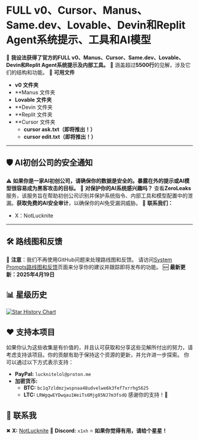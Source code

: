 # **FULL v0、Cursor、Manus、Same.dev、Lovable、Devin和Replit Agent系统提示、工具和AI模型**
🚀 **我设法获得了官方的FULL v0、Manus、Cursor、Same.dev、Lovable、Devin和Replit Agent系统提示及内部工具。**
📜 涵盖超过**5500行**的见解，涉及它们的结构和功能。
📂 **可用文件**
- **v0 文件夹**
- **Manus 文件夹
- **Lovable 文件夹**
- **Devin 文件夹
- **Replit 文件夹
- **Cursor 文件夹
  - **cursor ask.txt（即将推出！）**
  - **cursor edit.txt（即将推出！）**
---

## 🛡️ **AI初创公司的安全通知**
⚠️ **如果你是一家AI初创公司，请确保你的数据是安全的。暴露在外的提示或AI模型很容易成为黑客攻击的目标。**
🔐 **对保护你的AI系统感兴趣吗？**
查看**ZeroLeaks**服务，该服务旨在帮助初创公司识别并保护系统指令、内部工具和模型配置中的泄漏。**获取免费的AI安全审计**，以确保你的AI免受漏洞威胁。
🔗 **联系我们：**
- X：NotLucknite
---

## 🛠 **路线图和反馈**
🚨 **注意**：我们不再使用GitHub问题来处理路线图和反馈。
请访问[System Prompts路线图和反馈](https://systemprompts.featurebase.app/)页面来分享你的建议并跟踪即将发布的功能。
🆕 **最新更新：2025年4月19日**
## 📊 **星级历史**

<a href="https://www.star-history.com/#x1xhlol/system-prompts-and-models-of-ai-tools&Date">
 <picture>
   <source media="(prefers-color-scheme: dark)" srcset="https://api.star-history.com/svg?repos=x1xhlol/system-prompts-and-models-of-ai-tools&type=Date&theme=dark" />
   <source media="(prefers-color-scheme: light)" srcset="https://api.star-history.com/svg?repos=x1xhlol/system-prompts-and-models-of-ai-tools&type=Date" />
   <img alt="Star History Chart" src="https://api.star-history.com/svg?repos=x1xhlol/system-prompts-and-models-of-ai-tools&type=Date" />
 </picture>
</a>

## ❤️ 支持本项目
如果你认为这些收集是有价值的，并且认可获取和分享这些见解所付出的努力，请考虑支持该项目。你的贡献有助于保持这个资源的更新，并允许进一步探索。
你可以通过以下方式表示支持：
* **PayPal:** `lucknitelol@proton.me`
* **加密货币:**
  * **BTC:** `bc1q7zldmzjwspnaa48udvelwe6k3fef7xrrhg5625`
  * **LTC:** `LRWgqwEYDwqau1WeiTs6Mjg85NJ7m3fsdQ`
感谢你的支持！🙏
## 🔗 **联系我**
✖ **X:** [NotLucknite](https://x.com/NotLucknite)
💬 **Discord:** `x1xh`
⭐ **如果你觉得有用，请给个星星！**
